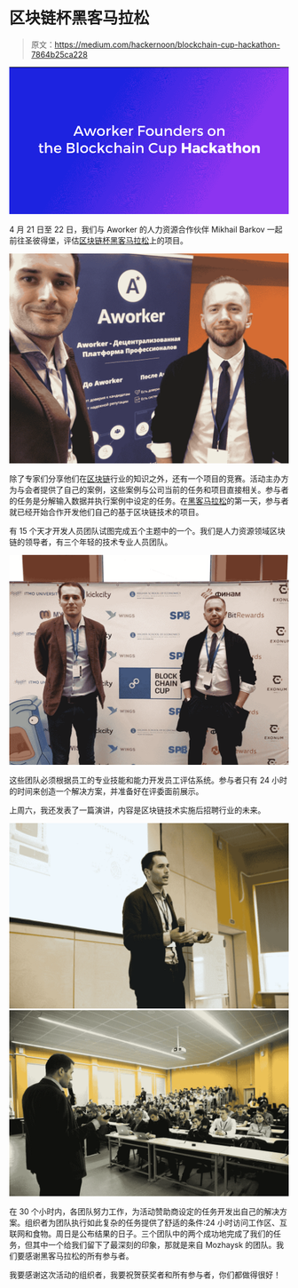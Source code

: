 # 区块链杯黑客马拉松

> 原文：<https://medium.com/hackernoon/blockchain-cup-hackathon-7864b25ca228>

![](img/61f21613612c6131cce8f5ac1830e3ef.png)

4 月 21 日至 22 日，我们与 Aworker 的人力资源合作伙伴 Mikhail Barkov 一起前往圣彼得堡，评估[区块链杯黑客马拉松](http://blockchaincup.info/)上的项目。

![](img/c11591692c3a0ea03fa9ab335bc5ead1.png)

除了专家们分享他们在[区块链](https://hackernoon.com/tagged/blockchain)行业的知识之外，还有一个项目的竞赛。活动主办方为与会者提供了自己的案例，这些案例与公司当前的任务和项目直接相关。参与者的任务是分解输入数据并执行案例中设定的任务。在[黑客马拉松](https://hackernoon.com/tagged/hackathon)的第一天，参与者就已经开始合作开发他们自己的基于区块链技术的项目。

有 15 个天才开发人员团队试图完成五个主题中的一个。我们是人力资源领域区块链的领导者，有三个年轻的技术专业人员团队。

![](img/d12863feaa44cc5b416da9e9dd538d16.png)

这些团队必须根据员工的专业技能和能力开发员工评估系统。参与者只有 24 小时的时间来创造一个解决方案，并准备好在评委面前展示。

上周六，我还发表了一篇演讲，内容是区块链技术实施后招聘行业的未来。

![](img/09693262a613310f3be765c7613f7c79.png)![](img/f0f3d1903b819441bbeff41606c3b67d.png)

在 30 个小时内，各团队努力工作，为活动赞助商设定的任务开发出自己的解决方案。组织者为团队执行如此复杂的任务提供了舒适的条件:24 小时访问工作区、互联网和食物。周日是公布结果的日子。三个团队中的两个成功地完成了我们的任务，但其中一个给我们留下了最深刻的印象，那就是来自 Mozhaysk 的团队。我们要感谢黑客马拉松的所有参与者。

我要感谢这次活动的组织者，我要祝贺获奖者和所有参与者，你们都做得很好！